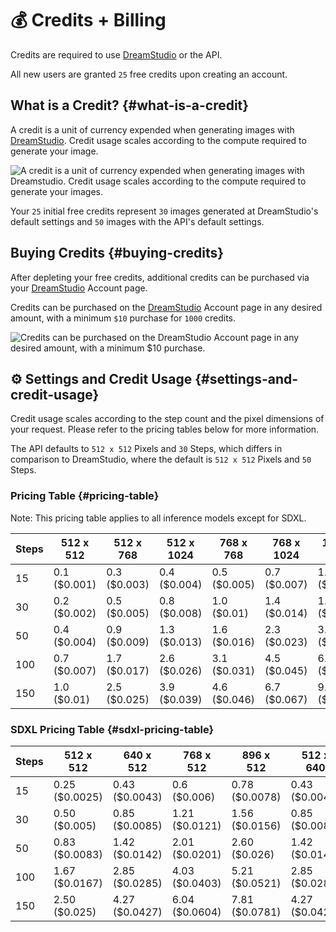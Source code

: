 # 💰 Credits + Billing

Credits are required to use [DreamStudio](https://dreamstudio.ai) or the API.

All new users are granted `25` free credits upon creating an account.

## What is a Credit? {#what-is-a-credit}

A credit is a unit of currency expended when generating images with [DreamStudio](https://dreamstudio.ai). Credit usage scales according to the compute required to generate your image.  

![A credit is a unit of currency expended when generating images with Dreamstudio. Credit usage scales according to the compute required to generate your images.](/DreamStudioDefaultSettings.png "A credit is a unit of currency expended when generating images with DreamStudio. Credit usage scales according to the compute required to generate your images.")

Your `25` initial free credits represent `30` images generated at DreamStudio's default settings and `50` images with the API's default settings.

## Buying Credits {#buying-credits}

After depleting your free credits, additional credits can be purchased via your [DreamStudio](https://dreamstudio.ai/account) Account page.

Credits can be purchased on the [DreamStudio](https://dreamstudio.ai/account) Account page in any desired amount, with a minimum `$10` purchase for `1000` credits.

![Credits can be purchased on the DreamStudio Account page in any desired amount, with a minimum $10 purchase.](/DreamStudioPricing.png "Credits can be purchased on the DreamStudio Account page in any desired amount, with a minimum $10 purchase.")

## ⚙️ Settings and Credit Usage {#settings-and-credit-usage}

Credit usage scales according to the step count and the pixel dimensions of your request. Please refer to the pricing tables below for more information.

The API defaults to `512 x 512` Pixels and `30` Steps, which differs in comparison to DreamStudio, where the default is `512 x 512` Pixels and `50` Steps.

### Pricing Table {#pricing-table}

Note: This pricing table applies to all inference models except for SDXL.

| Steps | 512 x 512    | 512 x 768    | 512 x 1024   | 768 x 768    | 768 x 1024   | 1024 x 1024  |
|-------|--------------|--------------|--------------|--------------|--------------|--------------|
| 15    | 0.1 ($0.001) | 0.3 ($0.003) | 0.4 ($0.004) | 0.5 ($0.005) | 0.7 ($0.007) | 1.0 ($0.01)  |
| 30    | 0.2 ($0.002) | 0.5 ($0.005) | 0.8 ($0.008) | 1.0 ($0.01)  | 1.4 ($0.014) | 1.9 ($0.019) |
| 50    | 0.4 ($0.004) | 0.9 ($0.009) | 1.3 ($0.013) | 1.6 ($0.016) | 2.3 ($0.023) | 3.2 ($0.032) |
| 100   | 0.7 ($0.007) | 1.7 ($0.017) | 2.6 ($0.026) | 3.1 ($0.031) | 4.5 ($0.045) | 6.4 ($0.064) |
| 150   | 1.0 ($0.01)  | 2.5 ($0.025) | 3.9 ($0.039) | 4.6 ($0.046) | 6.7 ($0.067) | 9.5 ($0.095) |

### SDXL Pricing Table {#sdxl-pricing-table}

| Steps | 512 x 512      | 640 x 512      | 768 x 512      | 896 x 512      | 512 x 640      | 512 x 768      | 512 x 896      |
|-------|----------------|----------------|----------------|----------------|----------------|----------------|----------------|
| 15    | 0.25 ($0.0025) | 0.43 ($0.0043) | 0.6 ($0.006)   | 0.78 ($0.0078) | 0.43 ($0.0043) | 0.6 ($0.006)   | 0.78 ($0.0078) |
| 30    | 0.50 ($0.005)  | 0.85 ($0.0085) | 1.21 ($0.0121) | 1.56 ($0.0156) | 0.85 ($0.0085) | 1.21 ($0.0121) | 1.56 ($0.0156) |
| 50    | 0.83 ($0.0083) | 1.42 ($0.0142) | 2.01 ($0.0201) | 2.60 ($0.026)  | 1.42 ($0.0142) | 2.01 ($0.0201) | 2.60 ($0.0260) |
| 100   | 1.67 ($0.0167) | 2.85 ($0.0285) | 4.03 ($0.0403) | 5.21 ($0.0521) | 2.85 ($0.0285) | 4.03 ($0.0403) | 5.21 ($0.0521) |
| 150   | 2.50 ($0.025)  | 4.27 ($0.0427) | 6.04 ($0.0604) | 7.81 ($0.0781) | 4.27 ($0.0427) | 6.04 ($0.0604) | 7.81 ($0.0781) |

